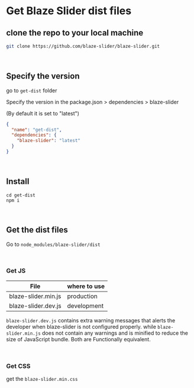 # Get Blaze Slider dist files

## clone the repo to your local machine

```bash
git clone https://github.com/blaze-slider/blaze-slider.git
```

<br/>

## Specify the version

go to `get-dist` folder

Specify the version in the package.json > dependencies > blaze-slider

(By default it is set to "latest")

```json
{
  "name": "get-dist",
  "dependencies": {
    "blaze-slider": "latest"
  }
}
```

<br/>

## Install

```
cd get-dist
npm i
```

<br/>

## Get the dist files

Go to `node_modules/blaze-slider/dist`

<br/>

### Get JS

| File                | where to use |
| ------------------- | ------------ |
| blaze-slider.min.js | production   |
| blaze-slider.dev.js | development  |

`blaze-slider.dev.js` contains extra warning messages that alerts the developer when blaze-slider is not configured properly. while `blaze-slider.min.js` does not contain any warnings and is minified to reduce the size of JavaScript bundle. Both are Functionally equivalent.

<br/>

### Get CSS

get the `blaze-slider.min.css`
